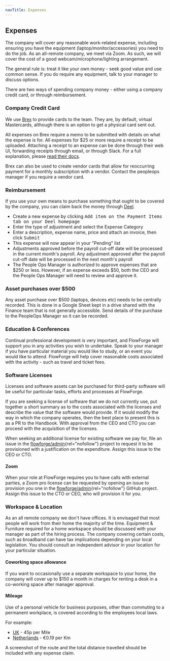 ```yaml
---
navTitle: Expenses
---
```


## Expenses

The company will cover any reasonable work-related expense, including ensuring you
have the equipment (laptop/monitor/accessories) you need to do the job. As an
all-remote company, we meet via Zoom. As such, we will cover the cost of a good
webcam/microphone/lighting arrangement.

The general rule is: treat it like your own money - seek good value and use 
common sense. If you do require any equipment, talk to your manager to discuss options.

There are two ways of spending company money - either using a company credit card,
or through reimbursement.

### Company Credit Card

We use [Brex](https://www.brex.com/) to provide cards to the team. They are, by
default, virtual Mastercards, although there is an option to get a physical
card sent out.

All expenses on Brex require a memo to be submitted with details on what the expense is for.
All expenses for $25 or more require a receipt to be uploaded. Attaching
a receipt to an expense can be done through their web UI, forwarding receipts
through email, or through Slack. For a full explanation, please [read their docs][brex-receipts].

[brex-receipts]: https://www.brex.com/support/how-do-i-attach-receipts-to-brex-transactions/

Brex can also be used to create vendor cards that allow for reoccurring payment for a monthly subscription with a vendor.
Contact the peopleops manager if you require a vendor card.

### Reimbursement

If you use your own means to purchase something that ought to be covered by the
company, you can claim back the money through [Deel](https://help.letsdeel.com/hc/en-gb/articles/4405497402257-How-Do-I-Add-An-Expense-Or-Allowance-To-My-Pay-).

* Create a new expense by clicking <kbd>Add item on the Payment Items tab on your Deel homepage</kbd>
* Enter the type of adjustment and select the Expense Category
* Enter a description, expense name, price and attach an invoice, then click <kbd>Submit</kbd>
* This expense will now appear in your "Pending" list
* Adjustments approved before the payroll cut-off date will be processed in the current month's payroll. Any adjustment approved after the payroll cut-off date will be processed in the next month's payroll
* The People Ops Manager is authorized to approve expenses that are $250 or less. However, if an expense exceeds $50, both the CEO and the People Ops Manager will need to review and approve it.

### Asset purchases over $500

Any asset purchase over $500 (laptops, devices etc) needs to be centrally recorded.
This is done in a Google Sheet kept in a drive shared with the Finance team that
is not generally accessible. Send details of the purchase to the PeopleOps Manager so 
it can be recorded.

### Education & Conferences

Continual professional development is very important, and FlowForge will support
you in any activities you wish to undertake. Speak to your manager if you have
particular material you would like to study, or an event you would like to
attend. FlowForge will help cover reasonable costs associated with the activity - such as travel and ticket fees.

### Software Licenses

Licenses and software assets can be purchased for third-party software will be useful for particular tasks, efforts and processes at FlowForge.

If you are seeking a license of software that we do not currently use, put together a short summary as to the costs associated with the licenses and describe the value that the software would provide. If it would modify the way in which the company operates, then the best place to present this is as a PR to the Handbook. With approval from the CEO and CTO you can proceed with the acquisition of the licenses.

When seeking an additional license for existing software we pay for, file an issue in the [flowforge/admin][gh-admin]{rel="nofollow"} project to request it to be provisioned with a justification on the expenditure. Assign this issue to the CEO or CTO.

#### Zoom

When your role at FlowForge requires you to have calls with external parties, a
Zoom pro license can be requested by opening an issue to provision you one
in the [flowforge/admin][gh-admin]{rel="nofollow"} GitHub project. Assign this issue to the CTO
or CEO, who will provision it for you.

### Workspace & Location

As an all remote company we don't have offices. It is envisaged that most people will work from their home the majority of the time. Equipment & Furniture required for a home workspace should be discussed with your manager as part of the hiring process.
The company covering certain costs, such as broadband can have tax implications depending on your local legislation. You should consult an independent advisor in your location for your particular situation.

#### Coworking space allowance

If you want to occasionally use a separate workspace to your home, the company
will cover up to $150 a month in charges for renting a desk in a co-working space
after manager approval.

#### Mileage

Use of a personal vehicle for business purposes, other than commuting to a permanent workplace, is covered according to the employees local laws.

For example:

 - [UK](https://www.gov.uk/government/publications/rates-and-allowances-travel-mileage-and-fuel-allowances/travel-mileage-and-fuel-rates-and-allowances) -  45p per Mile
 - [Netherlands](https://www.belastingdienst.nl/wps/wcm/connect/bldcontentnl/belastingdienst/zakelijk/auto_en_vervoer/auto_van_de_onderneming/autokosten/u_rijdt_in_uw_eigen_auto) - €0.19 per Km

A screenshot of the route and the total distance travelled should be included with any expense claim.

[gh-admin]: https://github.com/flowforge/admin

